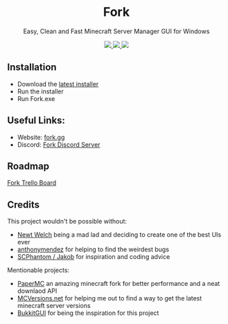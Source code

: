 <h1 align="center">
  Fork
</h1>
<p align="center">  
  Easy, Clean and Fast Minecraft Server Manager GUI for Windows
</p>
<p align="center">
  <a href="https://discord.gg/dbqH6x8">
    <img src="https://img.shields.io/discord/633632434336038912?color=brightgreen&logo=discord">
  </a>
  <a href="https://github.com/ChristianKern97/fork/releases">
    <img src="https://img.shields.io/github/v/release/ChristianKern97/fork?color=brightgreen&include_prereleases">
  </a>
  <a href="https://github.com/ChristianKern97/fork/blob/master/LICENSE">
    <img src="https://img.shields.io/github/license/ChristianKern97/fork?color=brightgreen">
  </a>
</p>



## Installation
- Download the [latest installer](https://www.fork.gg/downloads/Fork_setup.msi) 
- Run the installer
- Run Fork.exe

## Useful Links:
- Website: [fork.gg](https://www.fork.gg)
- Discord: [Fork Discord Server](https://discord.gg/dbqH6x8)

## Roadmap
[Fork Trello Board](https://trello.com/b/uCtDgilW/fork)

## Credits
This project wouldn't be possible without:
- [Newt Welch](https://www.reddit.com/user/Newt_Welch/) being a mad lad and deciding to create one of the best UIs ever
- [anthonymendez](https://github.com/anthonymendez) for helping to find the weirdest bugs
- [SCPhantom / Jakob](https://github.com/SCPhantom/) for inspiration and coding advice

Mentionable projects:
- [PaperMC](https://papermc.io/) an amazing minecraft fork for better performance and a neat downlaod API
- [MCVersions.net](https://mcversions.net/) for helping me out to find a way to get the latest minecraft server versions
- [BukkitGUI](https://github.com/Bertware/bukkitgui2) for being the inspiration for this project

